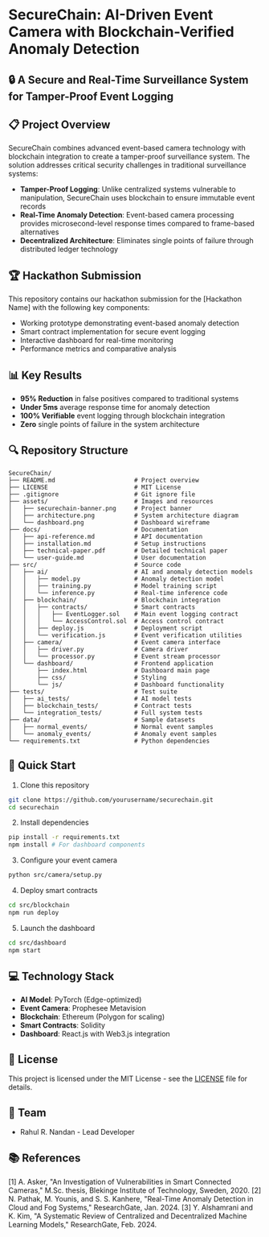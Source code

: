 # SecureChain: AI-Driven Event Camera with Blockchain-Verified Anomaly Detection

## 🔒 A Secure and Real-Time Surveillance System for Tamper-Proof Event Logging

## 📋 Project Overview

SecureChain combines advanced event-based camera technology with blockchain integration to create a tamper-proof surveillance system. The solution addresses critical security challenges in traditional surveillance systems:

- **Tamper-Proof Logging**: Unlike centralized systems vulnerable to manipulation, SecureChain uses blockchain to ensure immutable event records
- **Real-Time Anomaly Detection**: Event-based camera processing provides microsecond-level response times compared to frame-based alternatives
- **Decentralized Architecture**: Eliminates single points of failure through distributed ledger technology

## 🏆 Hackathon Submission

This repository contains our hackathon submission for the [Hackathon Name] with the following key components:

- Working prototype demonstrating event-based anomaly detection
- Smart contract implementation for secure event logging
- Interactive dashboard for real-time monitoring
- Performance metrics and comparative analysis

## 📊 Key Results

- **95% Reduction** in false positives compared to traditional systems
- **Under 5ms** average response time for anomaly detection
- **100% Verifiable** event logging through blockchain integration
- **Zero** single points of failure in the system architecture

## 🔍 Repository Structure

```
SecureChain/
├── README.md                      # Project overview
├── LICENSE                        # MIT License
├── .gitignore                     # Git ignore file
├── assets/                        # Images and resources
│   ├── securechain-banner.png     # Project banner
│   ├── architecture.png           # System architecture diagram
│   └── dashboard.png              # Dashboard wireframe
├── docs/                          # Documentation
│   ├── api-reference.md           # API documentation
│   ├── installation.md            # Setup instructions
│   ├── technical-paper.pdf        # Detailed technical paper
│   └── user-guide.md              # User documentation
├── src/                           # Source code
│   ├── ai/                        # AI and anomaly detection models
│   │   ├── model.py               # Anomaly detection model
│   │   ├── training.py            # Model training script
│   │   └── inference.py           # Real-time inference code
│   ├── blockchain/                # Blockchain integration
│   │   ├── contracts/             # Smart contracts
│   │   │   ├── EventLogger.sol    # Main event logging contract
│   │   │   └── AccessControl.sol  # Access control contract
│   │   ├── deploy.js              # Deployment script
│   │   └── verification.js        # Event verification utilities
│   ├── camera/                    # Event camera interface
│   │   ├── driver.py              # Camera driver
│   │   └── processor.py           # Event stream processor
│   └── dashboard/                 # Frontend application
│       ├── index.html             # Dashboard main page
│       ├── css/                   # Styling
│       └── js/                    # Dashboard functionality
├── tests/                         # Test suite
│   ├── ai_tests/                  # AI model tests
│   ├── blockchain_tests/          # Contract tests
│   └── integration_tests/         # Full system tests
├── data/                          # Sample datasets
│   ├── normal_events/             # Normal event samples
│   └── anomaly_events/            # Anomaly event samples
└── requirements.txt               # Python dependencies
```

## 🚀 Quick Start

1. Clone this repository
```bash
git clone https://github.com/yourusername/securechain.git
cd securechain
```

2. Install dependencies
```bash
pip install -r requirements.txt
npm install # For dashboard components
```

3. Configure your event camera
```bash
python src/camera/setup.py
```

4. Deploy smart contracts
```bash
cd src/blockchain
npm run deploy
```

5. Launch the dashboard
```bash
cd src/dashboard
npm start
```

## 💻 Technology Stack

- **AI Model**: PyTorch (Edge-optimized)
- **Event Camera**: Prophesee Metavision
- **Blockchain**: Ethereum (Polygon for scaling)
- **Smart Contracts**: Solidity
- **Dashboard**: React.js with Web3.js integration

## 📑 License

This project is licensed under the MIT License - see the [LICENSE](LICENSE) file for details.

## 👥 Team

- Rahul R. Nandan - Lead Developer

## 📚 References

[1] A. Asker, "An Investigation of Vulnerabilities in Smart Connected Cameras," M.Sc. thesis, Blekinge Institute of Technology, Sweden, 2020.
[2] N. Pathak, M. Younis, and S. S. Kanhere, "Real-Time Anomaly Detection in Cloud and Fog Systems," ResearchGate, Jan. 2024.
[3] Y. Alshamrani and K. Kim, "A Systematic Review of Centralized and Decentralized Machine Learning Models," ResearchGate, Feb. 2024.
